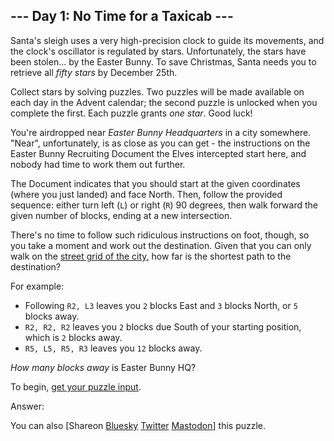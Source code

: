 \--- Day 1: No Time for a Taxicab ---
----------

Santa's sleigh uses a very high-precision clock to guide its movements, and the clock's oscillator is regulated by stars. Unfortunately, the stars have been stolen... by the Easter Bunny. To save Christmas, Santa needs you to retrieve all *fifty stars* by December 25th.

Collect stars by solving puzzles. Two puzzles will be made available on each day in the Advent calendar; the second puzzle is unlocked when you complete the first. Each puzzle grants *one star*. Good luck!

You're airdropped near *Easter Bunny Headquarters* in a city somewhere. "Near", unfortunately, is as close as you can get - the instructions on the Easter Bunny Recruiting Document the Elves intercepted start here, and nobody had time to work them out further.

The Document indicates that you should start at the given coordinates (where you just landed) and face North. Then, follow the provided sequence: either turn left (`L`) or right (`R`) 90 degrees, then walk forward the given number of blocks, ending at a new intersection.

There's no time to follow such ridiculous instructions on foot, though, so you take a moment and work out the destination. Given that you can only walk on the [street grid of the city](https://en.wikipedia.org/wiki/Taxicab_geometry), how far is the shortest path to the destination?

For example:

* Following `R2, L3` leaves you `2` blocks East and `3` blocks North, or `5` blocks away.
* `R2, R2, R2` leaves you `2` blocks due South of your starting position, which is `2` blocks away.
* `R5, L5, R5, R3` leaves you `12` blocks away.

*How many blocks away* is Easter Bunny HQ?

To begin, [get your puzzle input](1/input).

Answer:

You can also [Shareon [Bluesky](https://bsky.app/intent/compose?text=%22No+Time+for+a+Taxicab%22+%2D+Day+1+%2D+Advent+of+Code+2016+%23AdventOfCode+https%3A%2F%2Fadventofcode%2Ecom%2F2016%2Fday%2F1) [Twitter](https://twitter.com/intent/tweet?text=%22No+Time+for+a+Taxicab%22+%2D+Day+1+%2D+Advent+of+Code+2016&url=https%3A%2F%2Fadventofcode%2Ecom%2F2016%2Fday%2F1&related=ericwastl&hashtags=AdventOfCode) [Mastodon](javascript:void(0);)] this puzzle.